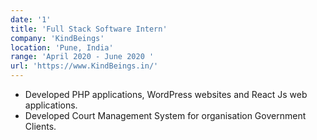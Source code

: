 ```yaml
---
date: '1'
title: 'Full Stack Software Intern'
company: 'KindBeings'
location: 'Pune, India'
range: 'April 2020 - June 2020 '
url: 'https://www.KindBeings.in/'
---
```


- Developed PHP applications, WordPress websites and React Js web applications.
- Developed Court Management System for organisation Government Clients.

